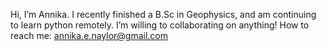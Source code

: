 Hi, I’m Annika. I recently finished a B.Sc in Geophysics, and am continuing to learn python remotely. I’m willing to collaborating on anything! How to reach me: annika.e.naylor@gmail.com

<!---
annikan24/annikan24 is a ✨ special ✨ repository because its `README.md` (this file) appears on your GitHub profile.
You can click the Preview link to take a look at your changes.
--->
